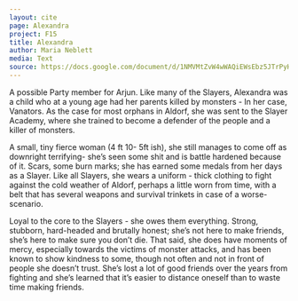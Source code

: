 ```yaml
---
layout: cite
page: Alexandra
project: F15
title: Alexandra
author: Maria Neblett
media: Text
source: https://docs.google.com/document/d/1NMVMtZvW4wWAQiEWsEbz5JTrPyHgKU9KS8RNLc1lGoE/edit?usp=sharing
---
```

A possible Party member for Arjun. Like many of the Slayers, Alexandra was a child who at a young age had her parents killed by monsters - In her case, Vanators. As the case for most orphans in Aldorf, she was sent to the Slayer Academy, where she trained to become a defender of the people and a killer of monsters.

A small, tiny fierce woman (4 ft 10- 5ft ish), she still manages to come off as downright terrifying- she’s seen some shit and is battle hardened because of it. Scars, some burn marks; she has earned some medals from her days as a Slayer. Like all Slayers, she wears a uniform - thick clothing to fight against the cold weather of Aldorf, perhaps a little worn from time, with a belt that has several weapons and survival trinkets in case of a worse-scenario.

Loyal to the core to the Slayers - she owes them everything. Strong, stubborn, hard-headed and brutally honest; she’s not here to make friends, she’s here to make sure you don’t die. That said, she does have moments of mercy, especially towards the victims of monster attacks, and has been known to show kindness to some, though not often and not in front of people she doesn’t trust. She’s lost a lot of good friends over the years from fighting and she’s learned that it’s easier to distance oneself than to waste time making friends.
